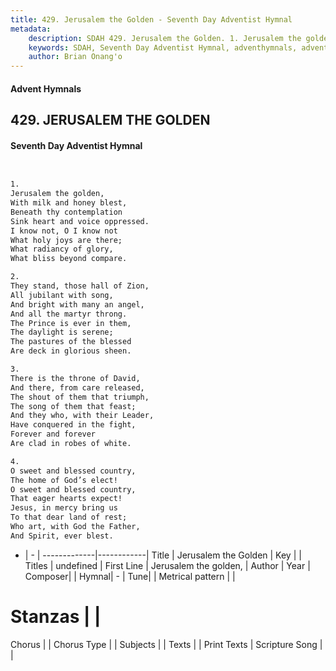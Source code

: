 ```yaml
---
title: 429. Jerusalem the Golden - Seventh Day Adventist Hymnal
metadata:
    description: SDAH 429. Jerusalem the Golden. 1. Jerusalem the golden, With milk and honey blest, Beneath thy contemplation Sink heart and voice oppressed. I know not, O I know not What holy joys are there; What radiancy of glory, What bliss beyond compare.
    keywords: SDAH, Seventh Day Adventist Hymnal, adventhymnals, advent hymnals, Jerusalem the Golden, Jerusalem the golden, 
    author: Brian Onang'o
---
```


#### Advent Hymnals
## 429. JERUSALEM THE GOLDEN
#### Seventh Day Adventist Hymnal

```txt


1.
Jerusalem the golden,
With milk and honey blest,
Beneath thy contemplation
Sink heart and voice oppressed.
I know not, O I know not
What holy joys are there;
What radiancy of glory,
What bliss beyond compare.

2.
They stand, those hall of Zion,
All jubilant with song,
And bright with many an angel,
And all the martyr throng.
The Prince is ever in them,
The daylight is serene;
The pastures of the blessed
Are deck in glorious sheen.

3.
There is the throne of David,
And there, from care released,
The shout of them that triumph,
The song of them that feast;
And they who, with their Leader,
Have conquered in the fight,
Forever and forever
Are clad in robes of white.

4.
O sweet and blessed country,
The home of God’s elect!
O sweet and blessed country,
That eager hearts expect!
Jesus, in mercy bring us
To that dear land of rest;
Who art, with God the Father,
And Spirit, ever blest.


```

- |   -  |
-------------|------------|
Title | Jerusalem the Golden |
Key |  |
Titles | undefined |
First Line | Jerusalem the golden, |
Author | 
Year | 
Composer|  |
Hymnal|  - |
Tune|  |
Metrical pattern | |
# Stanzas |  |
Chorus |  |
Chorus Type |  |
Subjects |  |
Texts |  |
Print Texts | 
Scripture Song |  |
  
